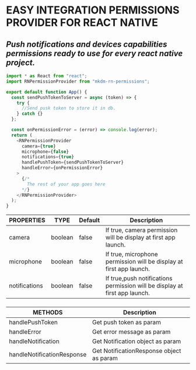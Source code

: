 # EASY INTEGRATION PERMISSIONS PROVIDER FOR REACT NATIVE

## _Push notifications and devices capabilities permissions ready to use for every react native project._

```javascript
import * as React from "react";
import RNPermissionProvider from "mkdm-rn-permissions";

export default function App() {
  const sendPushTokenToServer = async (token) => {
    try {
      //Send pusk token to store it in db.
    } catch {}
  };

  const onPermissionError = (error) => console.log(error);
  return (
    <RNPermissionProvider
      camera={true}
      microphone={false}
      notifications={true}
      handlePushToken={sendPushTokenToServer}
      handleError={onPermissionError}
    >
      {/*
        The rest of your app goes here
      */}
    </RNPermissionProvider>
  );
}
```

| PROPERTIES    | TYPE    | Default | Description                                                                |
| ------------- | ------- | ------- | -------------------------------------------------------------------------- |
| camera        | boolean | false   | If true, camera permission will be display at first app launch.            |
| microphone    | boolean | false   | If true, microphone permission will be display at first app launch.        |
| notifications | boolean | false   | If true,push notifications permission will be display at first app launch. |

###

| METHODS                    | Description                              |
| -------------------------- | ---------------------------------------- |
| handlePushToken            | Get push token as param                  |
| handleError                | Get error message as param               |
| handleNotification         | Get Notification object as param         |
| handleNotificationResponse | Get NotificationResponse object as param |
